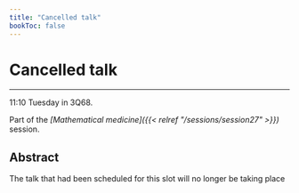 ```yaml
---
title: "Cancelled talk"
bookToc: false
---
```


# Cancelled talk

****

11:10 Tuesday in 3Q68.

Part of the *[Mathematical medicine]({{< relref "/sessions/session27" >}})* session.

## Abstract

The talk that had been scheduled for this slot will no longer be taking place


